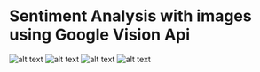 # Sentiment Analysis with images using Google Vision Api



![alt text][s1] ![alt text][s2] ![alt text][s3] ![alt text][s4]













[s1]: https://github.com/charlielito/vision-sentiment-analysis-googleapi/master/output_Happy.png "S"
[s2]: https://github.com/charlielito/vision-sentiment-analysis-googleapi/master/output_Surprised.png "S"
[s3]: https://github.com/charlielito/vision-sentiment-analysis-googleapi/master/output_Sad.png "S"
[s4]: https://github.com/charlielito/vision-sentiment-analysis-googleapi/master/output_Angry.png "S"
